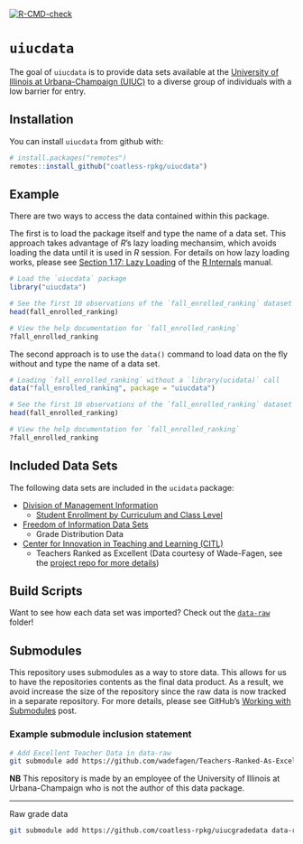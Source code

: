 
<!-- README.md is generated from README.Rmd. Please edit that file -->
<!-- badges: start -->

[![R-CMD-check](https://github.com/illinois-r/uiucdata/actions/workflows/R-CMD-check.yaml/badge.svg)](https://github.com/illinois-r/uiucdata/actions/workflows/R-CMD-check.yaml)
<!-- badges: end -->

# `uiucdata`

The goal of `uiucdata` is to provide data sets available at the
[University of Illinois at Urbana-Champaign
(UIUC)](http://illinois.edu/) to a diverse group of individuals with a
low barrier for entry.

## Installation

You can install `uiucdata` from github with:

``` r
# install.packages("remotes")
remotes::install_github("coatless-rpkg/uiucdata")
```

## Example

There are two ways to access the data contained within this package.

The first is to load the package itself and type the name of a data set.
This approach takes advantage of *R*’s lazy loading mechansim, which
avoids loading the data until it is used in *R* session. For details on
how lazy loading works, please see [Section 1.17: Lazy
Loading](https://cran.r-project.org/doc/manuals/r-release/R-ints.html#Lazy-loading)
of the [R
Internals](https://cran.r-project.org/doc/manuals/r-release/R-ints.html)
manual.

``` r
# Load the `uiucdata` package
library("uiucdata")

# See the first 10 observations of the `fall_enrolled_ranking` dataset
head(fall_enrolled_ranking)

# View the help documentation for `fall_enrolled_ranking`
?fall_enrolled_ranking
```

The second approach is to use the `data()` command to load data on the
fly without and type the name of a data set.

``` r
# Loading `fall_enrolled_ranking` without a `library(ucidata)` call
data("fall_enrolled_ranking", package = "uiucdata")

# See the first 10 observations of the `fall_enrolled_ranking` dataset
head(fall_enrolled_ranking)

# View the help documentation for `fall_enrolled_ranking`
?fall_enrolled_ranking
```

## Included Data Sets

The following data sets are included in the `ucidata` package:

- [Division of Management Information](http://www.dmi.illinois.edu/)
  - [Student Enrollment by Curriculum and Class
    Level](http://www.dmi.illinois.edu/stuenr/#class)
- [Freedom of Information Data
  Sets](https://www.uillinois.edu/cms/One.aspx?portalId=1324&pageId=171041)
  - Grade Distribution Data
- [Center for Innovation in Teaching and Learning
  (CITL)](http://citl.illinois.edu/)
  - Teachers Ranked as Excellent (Data courtesy of Wade-Fagen, see the
    [project repo for more
    details](https://github.com/wadefagen/Teachers-Ranked-As-Excellent-UIUC))

## Build Scripts

Want to see how each data set was imported? Check out the
[`data-raw`](https://github.com/coatless-rpkg/uiucdata/tree/master/data-raw)
folder!

## Submodules

This repository uses submodules as a way to store data. This allows for
us to have the repositories contents as the final data product. As a
result, we avoid increase the size of the repository since the raw data
is now tracked in a separate repository. For more details, please see
GitHub’s [Working with
Submodules](https://github.com/blog/2104-working-with-submodules) post.

### Example submodule inclusion statement

``` bash
# Add Excellent Teacher Data in data-raw
git submodule add https://github.com/wadefagen/Teachers-Ranked-As-Excellent-UIUC data-raw/excellent-teachers
```

**NB** This repository is made by an employee of the University of
Illinois at Urbana-Champaign who is not the author of this data package.

------------------------------------------------------------------------

Raw grade data

``` bash
git submodule add https://github.com/coatless-rpkg/uiucgradedata data-raw/grade-dist
```
